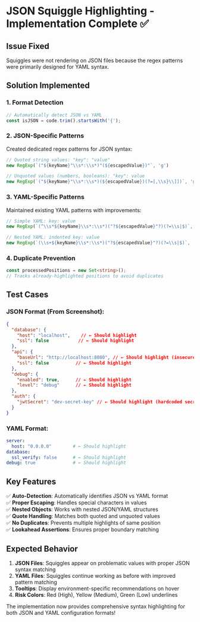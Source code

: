 # JSON Squiggle Highlighting - Implementation Complete ✅

## Issue Fixed
Squiggles were not rendering on JSON files because the regex patterns were primarily designed for YAML syntax.

## Solution Implemented

### 1. Format Detection
```typescript
// Automatically detect JSON vs YAML
const isJSON = code.trim().startsWith('{');
```

### 2. JSON-Specific Patterns
Created dedicated regex patterns for JSON syntax:
```typescript
// Quoted string values: "key": "value"
new RegExp(`("${keyName}"\\s*:\\s*)"(${escapedValue})"`, 'g')

// Unquoted values (numbers, booleans): "key": value  
new RegExp(`("${keyName}"\\s*:\\s*)(${escapedValue})(?=[,\\s}\\]])`, 'g')
```

### 3. YAML-Specific Patterns  
Maintained existing YAML patterns with improvements:
```typescript
// Simple YAML: key: value
new RegExp(`(^\\s*${keyName}\\s*:\\s*)("?${escapedValue}"?)(?=\\s|$)`, 'gm')

// Nested YAML: indented key: value
new RegExp(`(\\s+${keyName}\\s*:\\s*)("?${escapedValue}"?)(?=\\s|$)`, 'gm')
```

### 4. Duplicate Prevention
```typescript
const processedPositions = new Set<string>();
// Tracks already-highlighted positions to avoid duplicates
```

## Test Cases

### JSON Format (From Screenshot):
```json
{
  "database": {
    "host": "localhost",    // ← Should highlight
    "ssl": false           // ← Should highlight
  },
  "api": {
    "baseUrl": "http://localhost:8080", // ← Should highlight (insecure protocol)
    "ssl": false          // ← Should highlight
  },
  "debug": {
    "enabled": true,      // ← Should highlight
    "level": "debug"      // ← Should highlight
  },
  "auth": {
    "jwtSecret": "dev-secret-key" // ← Should highlight (hardcoded secret)
  }
}
```

### YAML Format:
```yaml
server:
  host: "0.0.0.0"        # ← Should highlight
database:
  ssl_verify: false      # ← Should highlight
debug: true              # ← Should highlight
```

## Key Features

✅ **Auto-Detection**: Automatically identifies JSON vs YAML format  
✅ **Proper Escaping**: Handles special characters in values  
✅ **Nested Objects**: Works with nested JSON/YAML structures  
✅ **Quote Handling**: Matches both quoted and unquoted values  
✅ **No Duplicates**: Prevents multiple highlights of same position  
✅ **Lookahead Assertions**: Ensures proper boundary matching  

## Expected Behavior

1. **JSON Files**: Squiggles appear on problematic values with proper JSON syntax matching
2. **YAML Files**: Squiggles continue working as before with improved pattern matching
3. **Tooltips**: Display environment-specific recommendations on hover
4. **Risk Colors**: Red (High), Yellow (Medium), Green (Low) underlines

The implementation now provides comprehensive syntax highlighting for both JSON and YAML configuration formats!